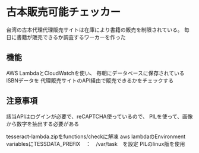 # 古本販売可能チェッカー

台湾の古本代理代理販売サイトは在庫により書籍の販売を制限されている。
毎日に書籍が販売できるか調査するワーカーを作った

## 機能
AWS LambdaとCloudWatchを使い、
毎朝にデータベースに保存されているISBNデータを
代理販売サイトのAPI経由で販売できるかをチェックする

## 注意事項
該当APIはログインが必要で、reCAPTCHA使っているので、
PILを使って、画像から数字を抽出する必要がある

tesseract-lambda.zipをfunctions/checkに解凍
aws lambdaのEnvironment variablesにTESSDATA_PREFIX　：　/var/task　を設定
PILのlinux版を使用